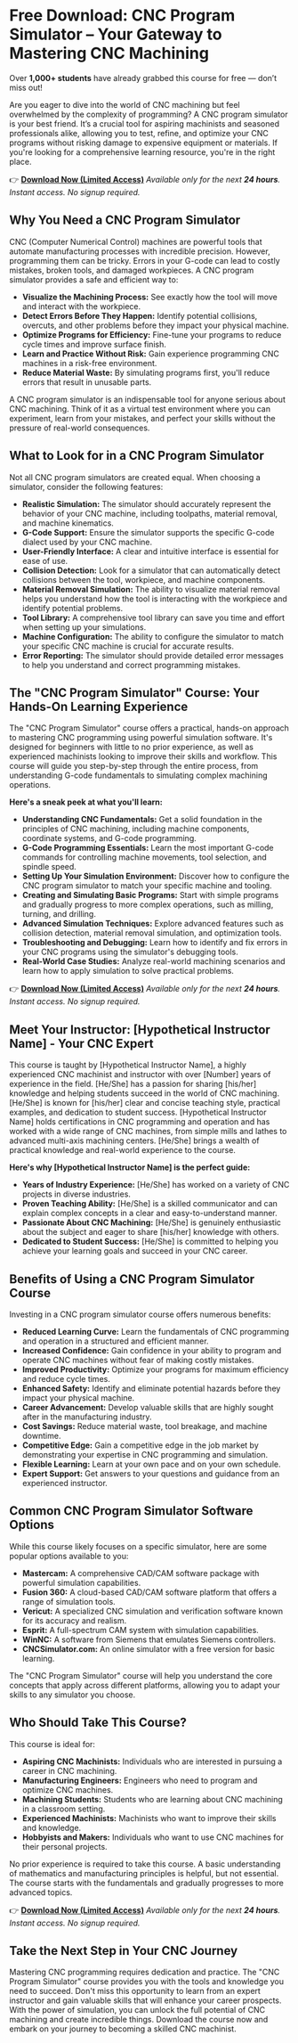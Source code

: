 # Free Download: CNC Program Simulator – Your Gateway to Mastering CNC Machining

Over **1,000+ students** have already grabbed this course for free — don’t miss out!

Are you eager to dive into the world of CNC machining but feel overwhelmed by the complexity of programming? A CNC program simulator is your best friend. It’s a crucial tool for aspiring machinists and seasoned professionals alike, allowing you to test, refine, and optimize your CNC programs without risking damage to expensive equipment or materials. If you're looking for a comprehensive learning resource, you're in the right place.

👉 [**Download Now (Limited Access)**](https://udemywork.com/cnc-program-simulator)
_Available only for the next **24 hours**. Instant access. No signup required._

## Why You Need a CNC Program Simulator

CNC (Computer Numerical Control) machines are powerful tools that automate manufacturing processes with incredible precision. However, programming them can be tricky. Errors in your G-code can lead to costly mistakes, broken tools, and damaged workpieces. A CNC program simulator provides a safe and efficient way to:

*   **Visualize the Machining Process:** See exactly how the tool will move and interact with the workpiece.
*   **Detect Errors Before They Happen:** Identify potential collisions, overcuts, and other problems before they impact your physical machine.
*   **Optimize Programs for Efficiency:** Fine-tune your programs to reduce cycle times and improve surface finish.
*   **Learn and Practice Without Risk:** Gain experience programming CNC machines in a risk-free environment.
*   **Reduce Material Waste:** By simulating programs first, you'll reduce errors that result in unusable parts.

A CNC program simulator is an indispensable tool for anyone serious about CNC machining. Think of it as a virtual test environment where you can experiment, learn from your mistakes, and perfect your skills without the pressure of real-world consequences.

## What to Look for in a CNC Program Simulator

Not all CNC program simulators are created equal. When choosing a simulator, consider the following features:

*   **Realistic Simulation:** The simulator should accurately represent the behavior of your CNC machine, including toolpaths, material removal, and machine kinematics.
*   **G-Code Support:** Ensure the simulator supports the specific G-code dialect used by your CNC machine.
*   **User-Friendly Interface:** A clear and intuitive interface is essential for ease of use.
*   **Collision Detection:** Look for a simulator that can automatically detect collisions between the tool, workpiece, and machine components.
*   **Material Removal Simulation:** The ability to visualize material removal helps you understand how the tool is interacting with the workpiece and identify potential problems.
*   **Tool Library:** A comprehensive tool library can save you time and effort when setting up your simulations.
*   **Machine Configuration:** The ability to configure the simulator to match your specific CNC machine is crucial for accurate results.
*   **Error Reporting:** The simulator should provide detailed error messages to help you understand and correct programming mistakes.

## The "CNC Program Simulator" Course: Your Hands-On Learning Experience

The "CNC Program Simulator" course offers a practical, hands-on approach to mastering CNC programming using powerful simulation software. It's designed for beginners with little to no prior experience, as well as experienced machinists looking to improve their skills and workflow. This course will guide you step-by-step through the entire process, from understanding G-code fundamentals to simulating complex machining operations.

**Here's a sneak peek at what you'll learn:**

*   **Understanding CNC Fundamentals:** Get a solid foundation in the principles of CNC machining, including machine components, coordinate systems, and G-code programming.
*   **G-Code Programming Essentials:** Learn the most important G-code commands for controlling machine movements, tool selection, and spindle speed.
*   **Setting Up Your Simulation Environment:** Discover how to configure the CNC program simulator to match your specific machine and tooling.
*   **Creating and Simulating Basic Programs:** Start with simple programs and gradually progress to more complex operations, such as milling, turning, and drilling.
*   **Advanced Simulation Techniques:** Explore advanced features such as collision detection, material removal simulation, and optimization tools.
*   **Troubleshooting and Debugging:** Learn how to identify and fix errors in your CNC programs using the simulator's debugging tools.
*   **Real-World Case Studies:** Analyze real-world machining scenarios and learn how to apply simulation to solve practical problems.

👉 [**Download Now (Limited Access)**](https://udemywork.com/cnc-program-simulator)
_Available only for the next **24 hours**. Instant access. No signup required._

## Meet Your Instructor: [Hypothetical Instructor Name] - Your CNC Expert

This course is taught by [Hypothetical Instructor Name], a highly experienced CNC machinist and instructor with over [Number] years of experience in the field. [He/She] has a passion for sharing [his/her] knowledge and helping students succeed in the world of CNC machining. [He/She] is known for [his/her] clear and concise teaching style, practical examples, and dedication to student success. [Hypothetical Instructor Name] holds certifications in CNC programming and operation and has worked with a wide range of CNC machines, from simple mills and lathes to advanced multi-axis machining centers. [He/She] brings a wealth of practical knowledge and real-world experience to the course.

**Here's why [Hypothetical Instructor Name] is the perfect guide:**

*   **Years of Industry Experience:** [He/She] has worked on a variety of CNC projects in diverse industries.
*   **Proven Teaching Ability:** [He/She] is a skilled communicator and can explain complex concepts in a clear and easy-to-understand manner.
*   **Passionate About CNC Machining:** [He/She] is genuinely enthusiastic about the subject and eager to share [his/her] knowledge with others.
*   **Dedicated to Student Success:** [He/She] is committed to helping you achieve your learning goals and succeed in your CNC career.

## Benefits of Using a CNC Program Simulator Course

Investing in a CNC program simulator course offers numerous benefits:

*   **Reduced Learning Curve:** Learn the fundamentals of CNC programming and operation in a structured and efficient manner.
*   **Increased Confidence:** Gain confidence in your ability to program and operate CNC machines without fear of making costly mistakes.
*   **Improved Productivity:** Optimize your programs for maximum efficiency and reduce cycle times.
*   **Enhanced Safety:** Identify and eliminate potential hazards before they impact your physical machine.
*   **Career Advancement:** Develop valuable skills that are highly sought after in the manufacturing industry.
*   **Cost Savings:** Reduce material waste, tool breakage, and machine downtime.
*   **Competitive Edge:** Gain a competitive edge in the job market by demonstrating your expertise in CNC programming and simulation.
*   **Flexible Learning:** Learn at your own pace and on your own schedule.
*   **Expert Support:** Get answers to your questions and guidance from an experienced instructor.

## Common CNC Program Simulator Software Options

While this course likely focuses on a specific simulator, here are some popular options available to you:

*   **Mastercam:** A comprehensive CAD/CAM software package with powerful simulation capabilities.
*   **Fusion 360:** A cloud-based CAD/CAM software platform that offers a range of simulation tools.
*   **Vericut:** A specialized CNC simulation and verification software known for its accuracy and realism.
*   **Esprit:** A full-spectrum CAM system with simulation capabilities.
*   **WinNC:** A software from Siemens that emulates Siemens controllers.
*   **CNCSimulator.com:** An online simulator with a free version for basic learning.

The "CNC Program Simulator" course will help you understand the core concepts that apply across different platforms, allowing you to adapt your skills to any simulator you choose.

## Who Should Take This Course?

This course is ideal for:

*   **Aspiring CNC Machinists:** Individuals who are interested in pursuing a career in CNC machining.
*   **Manufacturing Engineers:** Engineers who need to program and optimize CNC machines.
*   **Machining Students:** Students who are learning about CNC machining in a classroom setting.
*   **Experienced Machinists:** Machinists who want to improve their skills and knowledge.
*   **Hobbyists and Makers:** Individuals who want to use CNC machines for their personal projects.

No prior experience is required to take this course. A basic understanding of mathematics and manufacturing principles is helpful, but not essential. The course starts with the fundamentals and gradually progresses to more advanced topics.

👉 [**Download Now (Limited Access)**](https://udemywork.com/cnc-program-simulator)
_Available only for the next **24 hours**. Instant access. No signup required._

## Take the Next Step in Your CNC Journey

Mastering CNC programming requires dedication and practice. The "CNC Program Simulator" course provides you with the tools and knowledge you need to succeed. Don't miss this opportunity to learn from an expert instructor and gain valuable skills that will enhance your career prospects. With the power of simulation, you can unlock the full potential of CNC machining and create incredible things. Download the course now and embark on your journey to becoming a skilled CNC machinist.
